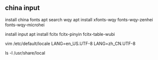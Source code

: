 ## china input
install china fonts
	apt search wqy
	apt install xfonts-wqy fonts-wqy-zenhei fonts-wqy-microhei

install input
	apt install fcitx fcitx-pinyin fcitx-table-wubi


vim /etc/default/locale
LANG=en_US.UTF-8
LANG=zh_CN.UTF-8

ls -l /usr/share/local
